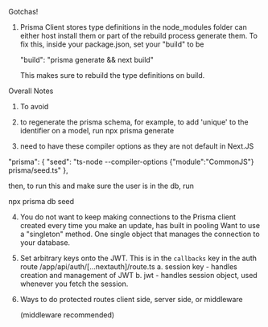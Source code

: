 Gotchas!

1. Prisma Client stores type definitions in the node_modules folder
   can either host install them or part of the rebuild process generate them.
   To fix this, inside your package.json, set your "build" to be

   "build": "prisma generate && next build"

   This makes sure to rebuild the type definitions on build.

Overall Notes

1. To avoid

2. to regenerate the prisma schema, for example, to add 'unique' to the identifier on a model, run
   npx prisma generate

3. need to have these compiler options as they are not default in Next.JS

"prisma": {
"seed": "ts-node --compiler-options {\"module\":\"CommonJS\"} prisma/seed.ts"
},

then, to run this and make sure the user is in the db, run

npx prisma db seed

4. You do not want to keep making connections to the Prisma client created every time you make an update, has built in pooling
   Want to use a "singleton" method. One single object that manages the connection to your database.

5. Set arbitrary keys onto the JWT. This is in the `callbacks` key in the auth route /app/api/auth/[...nextauth]/route.ts
   a. session key - handles creation and management of JWT
   b. jwt - handles session object, used whenever you fetch the session.

6. Ways to do protected routes
   client side, server side, or middleware

   (middleware recommended)
